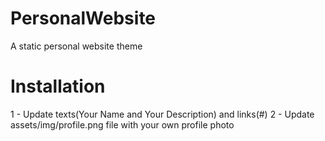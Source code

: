 # PersonalWebsite
A static personal website theme

# Installation
1 - Update texts(Your Name and Your Description) and links(#) 
2 - Update assets/img/profile.png file with your own profile photo
